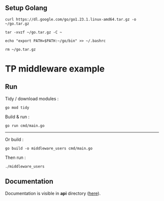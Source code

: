 ## Setup Golang
```
curl https://dl.google.com/go/go1.23.1.linux-amd64.tar.gz -o ~/go.tar.gz
```
```
tar -xvzf ~/go.tar.gz -C ~
```
```
echo "export PATH=$PATH:~/go/bin" >> ~/.bashrc
```
```
rm ~/go.tar.gz
```

# TP middleware example

## Run

Tidy / download modules :
```
go mod tidy
```
Build & run :
```
go run cmd/main.go
```

---
Or build : 
```
go build -o middleware_users cmd/main.go
```
Then run : 
```
./middleware_users
```

## Documentation

Documentation is visible in **api** directory ([here](api/swagger.json)).
